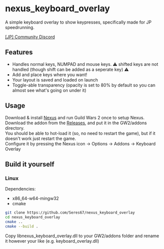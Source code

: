 # nexus_keyboard_overlay

A simple keyboard overlay to show keypresses, specifically made for JP speedrunning.

[[JP] Community Discord](https://gw2jp.net/discord)

## Features
- Handles normal keys, NUMPAD and mouse keys. ⚠️ shifted keys are not handled (though shift can be added as a seperate key) ⚠️
- Add and place keys where you want!
- Your layout is saved and loaded on launch
- Toggle-able transparency (opacity is set to 80% by default so you can almost see what's going on under it)

## Usage

Download & install [Nexus](https://raidcore.gg/Nexus) and run Guild Wars 2 once to setup Nexus.  
Download the addon from the [Releases](https://github.com/Seres67/nexus_keyboard_overlay/releases/latest), and put it in the GW2/addons directory.  
You should be able to hot-load it (so, no need to restart the game), but if it doesn't work just restart the game.  
Configure it by pressing the Nexus icon -> Options -> Addons -> Keyboard Overlay

## Build it yourself

### Linux

Dependencies:
- x86_64-w64-mingw32
- cmake

```bash
git clone https://github.com/Seres67/nexus_keyboard_overlay
cd nexus_keyboard_overlay
cmake ..
cmake --build .

```
Copy libnexus_keyboard_overlay.dll to your GW2/addons folder and rename it however your like (e.g. keyboard_overlay.dll)
